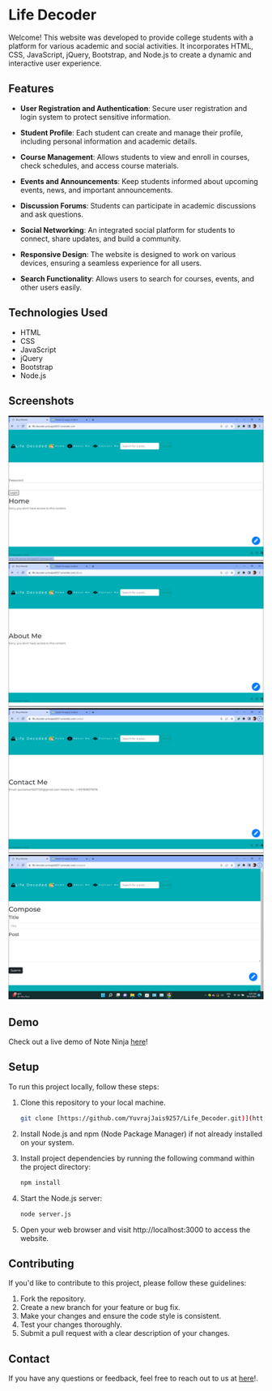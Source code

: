 # Life Decoder

Welcome! This website was developed to provide college students with a platform for various academic and social activities. It incorporates HTML, CSS, JavaScript, jQuery, Bootstrap, and Node.js to create a dynamic and interactive user experience.

## Features

- **User Registration and Authentication**: Secure user registration and login system to protect sensitive information.

- **Student Profile**: Each student can create and manage their profile, including personal information and academic details.

- **Course Management**: Allows students to view and enroll in courses, check schedules, and access course materials.

- **Events and Announcements**: Keep students informed about upcoming events, news, and important announcements.

- **Discussion Forums**: Students can participate in academic discussions and ask questions.

- **Social Networking**: An integrated social platform for students to connect, share updates, and build a community.

- **Responsive Design**: The website is designed to work on various devices, ensuring a seamless experience for all users.

- **Search Functionality**: Allows users to search for courses, events, and other users easily.

## Technologies Used

- HTML
- CSS
- JavaScript
- jQuery
- Bootstrap
- Node.js

   
## Screenshots

![Blog1](screenshotBlog1.png)
![Blog2](screenshotBlog2.png)
![Blog3](screenshotBlog3.png)
![Blog4](screenshotBlog4.png)

## Demo

Check out a live demo of Note Ninja [here](https://4wdnls.csb.app/)!

## Setup

To run this project locally, follow these steps:

1. Clone this repository to your local machine.

   ```bash
   git clone [https://github.com/YuvrajJais9257/Life_Decoder.git)](https://github.com/YuvrajJais9257/Life_Decoder.git)

2. Install Node.js and npm (Node Package Manager) if not already installed on your system.
3. Install project dependencies by running the following command within the project directory:

   ```bash
   npm install
4. Start the Node.js server:
    ```bash
    node server.js
5. Open your web browser and visit http://localhost:3000 to access the website.

## Contributing 

If you'd like to contribute to this project, please follow these guidelines:
1. Fork the repository.
2. Create a new branch for your feature or bug fix.
3. Make your changes and ensure the code style is consistent.
4. Test your changes thoroughly.
5. Submit a pull request with a clear description of your changes.

## Contact 

If you have any questions or feedback, feel free to reach out to us at [here](quicksilver92571331@gmail.com)!.
